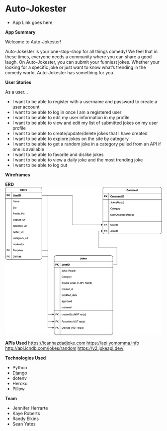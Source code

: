 # Auto-Jokester

* App Link goes here

**App Summary**

Welcome to Auto-Jokester!

Auto-Jokester is your one-stop-shop for all things comedy! We feel that in these times, everyone needs a community where you can share a good laugh. On Auto-Jokester, you can submit your funniest jokes. Whether your looking for a specific joke or just want to know what’s trending in the comedy world, Auto-Jokester has something for you.


**User Stories** 

As a user...
* I want to be able to register with a username and password to create a user account
* I want to be able to log in once I am a registered user
* I want to be able to edit my user information in my profile
* I want to be able to view and edit my list of submitted jokes on my user profile 
* I want to be able to create/update/delete jokes that I have created
* I want to be able to explore jokes on the site by category 
* I want to be able to get a random joke in a category pulled from an API if one is available
* I want to be able to favorite and dislike jokes 
* I want to be able to view a daily joke and the most trending joke
* I want to be able to log out 

**Wireframes**

**ERD**
![ERD](./StaticFiles/ReadmeImages/erd.png)

**APIs Used**
https://icanhazdadjoke.com
https://api.yomomma.info
http://api.icndb.com/jokes/random
https://v2.jokeapi.dev/

**Technologies Used**

* Python 
* Django 
* dotenv
* Heroku
* Pillow

**Team** 
* Jennifer Herrarte 
* Kaye Roberts
* Randy Elkins 
* Sean Yates





